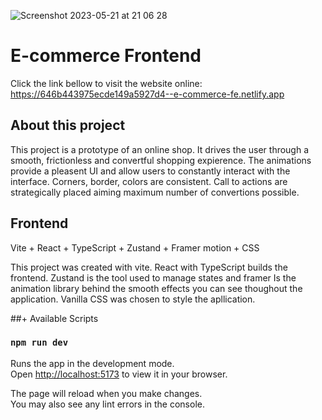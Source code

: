![Screenshot 2023-05-21 at 21 06 28](https://github.com/lvbn/E-commerce-frontend/assets/65773848/9a76d437-e249-4201-8bc9-a5928c36adcf)

# E-commerce Frontend

Click the link bellow to visit the website online:
https://646b443975ecde149a5927d4--e-commerce-fe.netlify.app


## About this project

This project is a prototype of an online shop. It drives the user through a smooth, frictionless and convertful shopping expierence. The animations provide a pleasent UI and allow users to constantly interact with the interface. Corners, border, colors are consistent. Call to actions are strategically placed aiming maximum number of convertions possible. 


## Frontend

Vite + React + TypeScript + Zustand + Framer motion  + CSS

This project was created with vite. React with TypeScript builds the frontend. Zustand is the tool used to manage states and framer Is the animation library behind the smooth effects you can see thoughout the application. Vanilla CSS was chosen to style the apllication. 

##+ Available Scripts

### `npm run dev`

Runs the app in the development mode.\
Open [http://localhost:5173](http://localhost:5173) to view it in your browser.

The page will reload when you make changes.\
You may also see any lint errors in the console.
